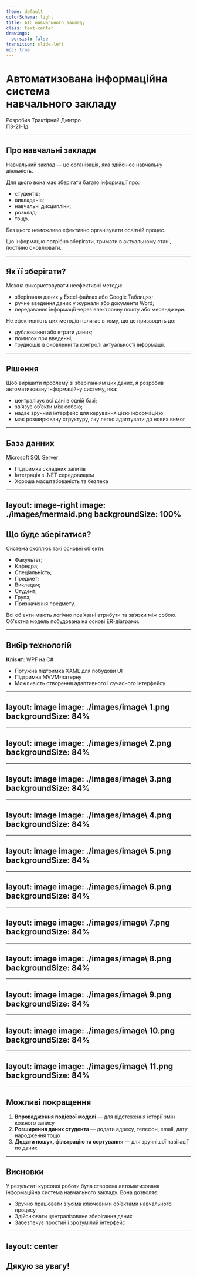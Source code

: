 ```yaml
---
theme: default
colorSchema: light
title: AIC навчального закладу
class: text-center
drawings:
  persist: false
transition: slide-left
mdc: true
---
```


# Автоматизована інформаційна система <br> навчального закладу

Розробив Трактірний Дмитро <br> ПЗ-21-1д

---

## Про навчальні заклади

Навчальний заклад — це організація, яка здійснює навчальну діяльність.

Для цього вона має зберігати багато інформації про:
- студентів;
- викладачів;
- навчальні дисципліни;
- розклад;
- тощо.

Без цього неможливо ефективно організувати освітній процес.

Цю інформацію потрібно зберігати, тримати в актуальному стані, постійно оновлювати.


---

## Як її зберігати?

Можна використовувати неефективні методи:
- зберігання даних у Excel-файлах або Google Таблицях;
- ручне введення даних у журнали або документи Word;
- передавання інформації через електронну пошту або месенджери.

Не ефективність цих методів полягає в тому, що це призводить до:
- дублювання або втрати даних;
- помилок при введенні;
- труднощів в оновленні та контролі актуальності інформації.

---

## Рішення

Щоб вирішити проблему зі зберіганням цих даних, я розробив автоматизовану інформаційну систему, яка:
- централізує всі дані в одній базі;
- зв’язує об’єкти між собою;
- надає зручний інтерфейс для керування цією інформацією.
- має розширювану структуру, яку легко адаптувати до нових вимог

---

## База данних

Microsoft SQL Server

* Підтримка складних запитів
* Інтеграція з .NET середовищем
* Хороша масштабованість та безпека

---
layout: image-right
image: ./images/mermaid.png
backgroundSize: 100%
---

## Що буде зберігатися?

Система охоплює такі основні об'єкти:

* Факультет;
* Кафедра;
* Спеціальність;
* Предмет;
* Викладач;
* Студент;
* Група;
* Призначення предмету.

Всі об'єкти мають логічно пов’язані атрибути та зв’язки між собою. Об'єктна модель побудована на основі ER-діаграми.

---

## Вибір технологій

**Клієнт:** WPF на C#

* Потужна підтримка XAML для побудови UI
* Підтримка MVVM-патерну
* Можливість створення адаптивного і сучасного інтерфейсу

---
layout: image
image: ./images/image\ 1.png
backgroundSize: 84%
---
---
layout: image
image: ./images/image\ 2.png
backgroundSize: 84%
---
---
layout: image
image: ./images/image\ 3.png
backgroundSize: 84%
---
---
layout: image
image: ./images/image\ 4.png
backgroundSize: 84%
---
---
layout: image
image: ./images/image\ 5.png
backgroundSize: 84%
---
---
layout: image
image: ./images/image\ 6.png
backgroundSize: 84%
---
---
layout: image
image: ./images/image\ 7.png
backgroundSize: 84%
---
---
layout: image
image: ./images/image\ 8.png
backgroundSize: 84%
---
---
layout: image
image: ./images/image\ 9.png
backgroundSize: 84%
---
---
layout: image
image: ./images/image\ 10.png
backgroundSize: 84%
---
---
layout: image
image: ./images/image\ 11.png
backgroundSize: 84%
---
---

## Можливі покращення

1. **Впровадження подієвої моделі** — для відстеження історії змін кожного запису
2. **Розширення даних студента** — додати адресу, телефон, email, дату народження тощо
3. **Додати пошук, фільтрацію та сортування** — для зручнішої навігації по даних

---

## Висновки

У результаті курсової роботи була створена автоматизована інформаційна система навчального закладу. Вона дозволяє:

* Зручно працювати з усіма ключовими об’єктами навчального процесу
* Здійснювати централізоване зберігання даних
* Забезпечує простий і зрозумілий інтерфейс

---
layout: center
---

## Дякую за увагу!
